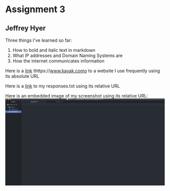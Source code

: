 # Assignment 3
## Jeffrey Hyer

Three things I've learned so far:
1. How to bold and italic text in markdown
2. What IP addresses and Domain Naming Systems are
3. How the internet communicates information

Here is a [link](https://www.kayak.com) thttps://www.kayak.como to a website I use frequently using its absolute URL

Here is a [link](./responses.txt) to my responses.txt using its relative URL

Here is an embedded image of my screenshot using its relative URL:
![Image of screenshot](./images/screenshot.png)
